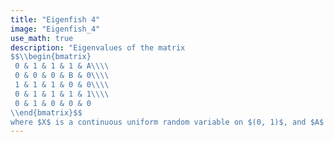 ```yaml
---
title: "Eigenfish 4"
image: "Eigenfish_4"
use_math: true
description: "Eigenvalues of the matrix
$$\\begin{bmatrix}
 0 & 1 & 1 & 1 & A\\\\
 0 & 0 & 0 & B & 0\\\\
 1 & 1 & 1 & 0 & 0\\\\
 0 & 1 & 1 & 1 & 1\\\\
 0 & 1 & 0 & 0 & 0
\\end{bmatrix}$$
where $X$ is a continuous uniform random variable on $(0, 1)$, and $A$ and $B$ are independently sampled from $(7+9i)X - 3 - 5i$. This image represents a sample of 5 million matrices. Note that this class of matrices is not Bohemian as it is sampled from a continuous distribution. Viewed on [-3-3.5i, 4+3.5i]. Real eigenvalues have been omitted from this plot."
---
```

